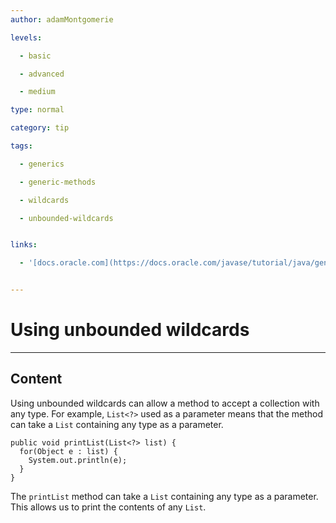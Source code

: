 ```yaml
---
author: adamMontgomerie

levels:

  - basic

  - advanced

  - medium

type: normal

category: tip

tags:

  - generics

  - generic-methods

  - wildcards

  - unbounded-wildcards


links:

  - '[docs.oracle.com](https://docs.oracle.com/javase/tutorial/java/generics/unboundedWildcards.html){website}'


---
```


# Using unbounded wildcards

---
## Content

Using unbounded wildcards can allow a method to accept a collection with any type. For example, `List<?>` used as a parameter means that the method can take a `List` containing any type as a parameter.
```
public void printList(List<?> list) {
  for(Object e : list) {
    System.out.println(e);
  }
}
```
The `printList` method can take a `List` containing any type as a parameter. This allows us to print the contents of any `List`.

